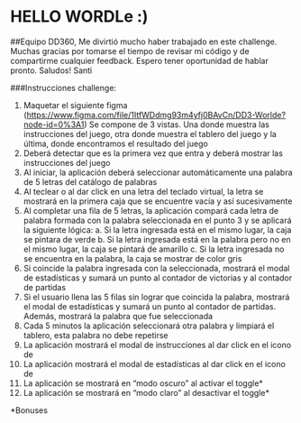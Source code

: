 # HELLO WORDLe :)

##Equipo DD360, 
Me divirtió mucho haber trabajado en este challenge. Muchas gracias por tomarse el tiempo de revisar mi código y de compartirme cualquier feedback. 
Espero tener oportunidad de hablar pronto.
Saludos!
Santi

###Instrucciones challenge:
1. Maquetar el siguiente figma (https://www.figma.com/file/1ItfWDdmg93m4yfj0BAvCn/DD3-Worlde?node-id=0%3A1)
Se compone de 3 vistas. Una donde muestra las instrucciones del juego, otra donde muestra el tablero del juego y la última, donde encontramos el resultado del juego
2. Deberá detectar que es la primera vez que entra y deberá mostrar las instrucciones del juego
3. Al iniciar, la aplicación deberá seleccionar automáticamente una palabra de 5 letras del catálogo de palabras
4. Al teclear o al dar click en una letra del teclado virtual, la letra se mostrará en la primera caja que se encuentre vacía y así sucesivamente
5. Al completar una fila de 5 letras, la aplicación compará cada letra de palabra formada con la palabra seleccionada en el punto 3 y se aplicará la siguiente lógica:
    a. Si la letra ingresada está en el mismo lugar, la caja se pintara de verde
    b. Si la letra ingresada está en la palabra pero no en el mismo lugar, la caja se
    pintará de amarillo
    c. Si la letra ingresada no se encuentra en la palabra, la caja se mostrar de
    color gris
6. Si coincide la palabra ingresada con la seleccionada, mostrará el modal de
estadísticas y sumará un punto al contador de victorias y al contador de partidas
7. Si el usuario llena las 5 filas sin lograr que coincida la palabra, mostrará el modal de
estadísticas y sumará un punto al contador de partidas. Además, mostrará la palabra
que fue seleccionada
8. Cada 5 minutos la aplicación seleccionará otra palabra y limpiará el tablero, esta
palabra no debe repetirse
9. La aplicación mostrará el modal de instrucciones al dar click en el icono de
10. La aplicación mostrará el modal de estadísticas al dar click en el icono de 
11. La aplicación se mostrará en “modo oscuro” al activar el toggle*
12. La aplicación se mostrará en “modo claro” al desactivar el toggle*

*Bonuses
